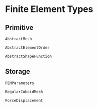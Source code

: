 # Finite Element Types

## Primitive

```@docs
AbstractMesh
```

```@docs
AbstractElementOrder
```

```@docs
AbstractShapeFunction
```

## Storage

```@docs
FEMParameters
```

```@docs
RegularCuboidMesh
```

```@docs
ForceDisplacement
```
